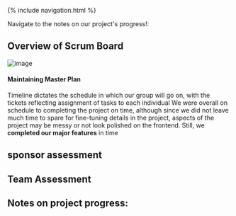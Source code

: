 {% include navigation.html %}

Navigate to the notes on our project's progress!: 


## Overview of Scrum Board
![image](https://user-images.githubusercontent.com/40574565/171450562-2c854dd2-f05a-48b4-bf8e-94489204c665.png)
#### Maintaining Master Plan
Timeline dictates the schedule in which our group will go on, with the tickets reflecting assignment of tasks to each individual 
We were overall on schedule to completing the project on time, although since we did not leave much time to spare for fine-tuning details in the project, aspects of the project may be messy or not look polished on the frontend. 
Still, we **completed our major features** in time

## sponsor assessment

## Team Assessment


## Notes on project progress:

